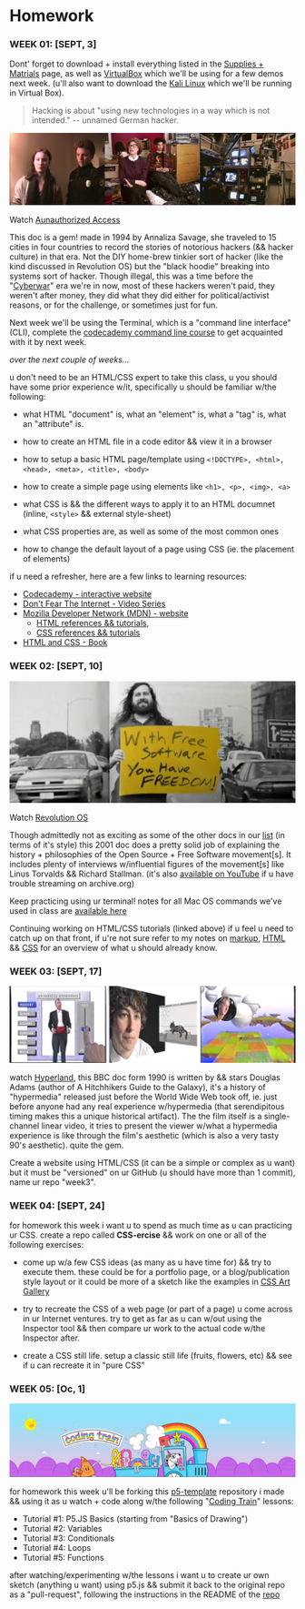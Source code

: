 # Homework

### WEEK 01: [SEPT, 3]

Dont' forget to download + install everything listed in the [Supplies + Matrials](supplies.md) page, as well as [VirtualBox](https://www.virtualbox.org/) which we'll be using for a few demos next week. (u'll also want to download the [Kali Linux](https://www.kali.org/downloads/) which we'll be running in Virtual Box).

> Hacking is about "using new technologies in a way which is not intended." -- unnamed German hacker.

[![Aunauthorized Access](imgs/unauthorized-access.jpg)](https://archive.org/details/UnauthorizedAccess)

Watch [Aunauthorized Access](https://archive.org/details/UnauthorizedAccess)

This doc is a gem! made in 1994 by Annaliza Savage, she traveled to 15 cities in four countries to record the stories of notorious hackers (&& hacker culture) in that era. Not the DIY home-brew tinkier sort of hacker (like the kind discussed in Revolution OS) but the "black hoodie" breaking into systems sort of hacker. Though illegal, this was a time before the "[Cyberwar](https://www.viceland.com/en_us/show/cyberwar)" era we're in now, most of these hackers weren't paid, they weren't after money, they did what they did either for political/activist reasons, or for the challenge, or sometimes just for fun.

Next week we'll be using the Terminal, which is a "command line interface" (CLI), complete the [codecademy command line course](https://www.codecademy.com/learn/learn-the-command-line) to get acquainted with it by next week.

*over the next couple of weeks...*

u don't need to be an HTML/CSS expert to take this class, u you should have some prior experience w/it, specifically u should be familiar w/the following:

- what HTML "document" is, what an "element" is, what a "tag" is, what an "attribute" is.
- how to create an HTML file in a code editor && view it in a browser
- how to setup a basic HTML page/template using `<!DOCTYPE>, <html>, <head>, <meta>, <title>, <body>`
- how to create a simple page using elements like `<h1>, <p>, <img>, <a>`

- what CSS is && the different ways to apply it to an HTML documnet (inline, `<style>` && external style-sheet)
- what CSS properties are, as well as some of the most common ones
- how to change the default layout of a page using CSS (ie. the placement of elements)

if u need a refresher, here are a few links to learning resources:

- [Codecademy - interactive website](https://www.codecademy.com/catalog/language/html-css)
- [Don't Fear The Internet - Video Series](http://dontfeartheinternet.com/)
- [Mozilla Developer Network (MDN) - website](https://developer.mozilla.org/en-US/)
  - [HTML references && tutorials](https://developer.mozilla.org/en-US/docs/Web/HTML),
  - [CSS references && tutorials](https://developer.mozilla.org/en-US/docs/Web/CSS)
- [HTML and CSS - Book](http://www.htmlandcssbook.com/)


### WEEK 02: [SEPT, 10]

[![Revolution OS](imgs/revolution-os.png)](https://archive.org/details/RevolutionOS)

Watch [Revolution OS](https://archive.org/details/RevolutionOS)

Though  admittedly  not as exciting as some of the other docs in our [list](links.md) (in terms of it's style) this 2001 doc does a pretty solid job of explaining the history + philosophies of the Open Source + Free Software movement[s]. It includes plenty of interviews w/influential figures of the movement[s] like Linus Torvalds && Richard Stallman. (it's also [available on YouTube](https://www.youtube.com/watch?v=4vW62KqKJ5A) if u have trouble streaming on archive.org)

Keep practicing using ur terminal! notes for all Mac OS commands we've used in class are [available here](notes/command-line/README.md)

Continuing working on HTML/CSS tutorials (linked above) if u feel u need to catch up on that front, if u're not sure refer to my notes on [markup](notes/markup/README.md), [HTML](notes/html/README.md) && [CSS](notes/css/README.md) for an overview of what u should already know.

### WEEK 03: [SEPT, 17]

[![hyperland](imgs/hyperland.jpg)](https://archive.org/details/DouglasAdams-Hyperland)

watch [Hyperland](https://archive.org/details/DouglasAdams-Hyperland), this BBC doc form 1990 is written by && stars Douglas Adams (author of A Hitchhikers Guide to the Galaxy), it's a history of "hypermedia" released just before the World Wide Web took off, ie. just before anyone had any real experience w/hypermedia (that serendipitous timing makes this a unique historical artifact). The the film itself is a single-channel linear video, it tries to present the viewer w/what a hypermedia experience is like through the film's aesthetic (which is also a very tasty 90's aesthetic). quite the gem.

Create a website using HTML/CSS (it can be a simple or complex as u want) but it must be "versioned" on ur GitHub (u should have more than 1 commit), name ur repo "week3".


### WEEK 04: [SEPT, 24]

for homework this week i want u to spend as much time as u can practicing ur CSS. create a repo called **CSS-ercise** && work on one or all of the following exercises:

- come up w/a few CSS ideas (as many as u have time for) && try to execute them. these could be for a portfolio page, or a blog/publication style layout or it could be more of a sketch like the examples in [CSS Art Gallery](notes/css-gallery/README.md)

- try to recreate the CSS of a web page (or part of a page) u come across in ur Internet ventures. try to get as far as u can w/out using the Inspector tool && then compare ur work to the actual code w/the Inspector after.

- create a CSS still life. setup a classic still life (fruits, flowers, etc) && see if u can recreate it in "pure CSS"


### WEEK 05: [Oc, 1]

[![coding train](imgs/coding-train.png)](https://thecodingtrain.com/Tutorials/)

for homework this week u'll be forking this [p5-template](https://github.com/net-art-and-cultures/p5-template) repository i made && using it as u watch + code along w/the following "[Coding Train](https://thecodingtrain.com/Tutorials/)" lessons:
- Tutorial #1: P5.JS Basics (starting from "Basics of Drawing")
- Tutorial #2: Variables
- Tutorial #3: Conditionals
- Tutorial #4: Loops
- Tutorial #5: Functions

after watching/experimenting w/the lessons i want u to create ur own sketch (anything u want) using p5.js && submit it back to the original repo as a "pull-request", following the instructions in the README of the [repo](https://github.com/net-art-and-cultures/p5-template)
